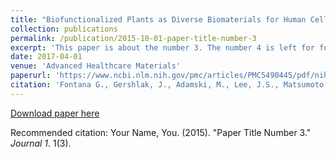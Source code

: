 ```yaml
---
title: "Biofunctionalized Plants as Diverse Biomaterials for Human Cell Culture"
collection: publications
permalink: /publication/2015-10-01-paper-title-number-3
excerpt: 'This paper is about the number 3. The number 4 is left for future work.'
date: 2017-04-01
venue: 'Advanced Healthcare Materials'
paperurl: 'https://www.ncbi.nlm.nih.gov/pmc/articles/PMC5490445/pdf/nihms879098.pdf'
citation: 'Fontana G., Gershlak, J., Adamski, M., Lee, J.S., Matsumoto, S., Le, H.D., Binder, B., Wirth, J., Gaudette, G., Murphy, W. (2017). &quot;Biofunctionalized plants as diverse biomaterials for human cell culture.&quot; <i>Adv Healthc Mater.</i>. 1(3).'
---
```


[Download paper here](https://www.ncbi.nlm.nih.gov/pmc/articles/PMC5490445/pdf/nihms879098.pdf)

Recommended citation: Your Name, You. (2015). "Paper Title Number 3." <i>Journal 1</i>. 1(3).
